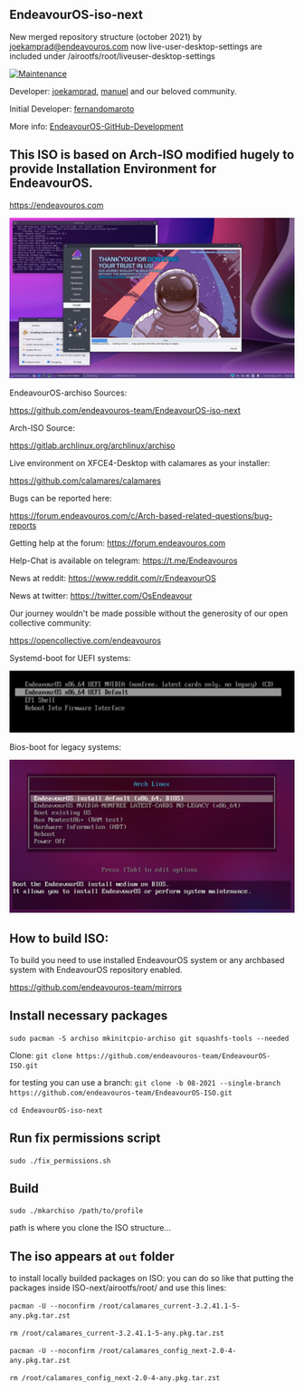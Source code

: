 ## EndeavourOS-iso-next

New merged repository structure (october 2021) by joekamprad@endeavouros.com
now live-user-desktop-settings are included under /airootfs/root/liveuser-desktop-settings


[![Maintenance](https://img.shields.io/maintenance/yes/2021.svg)]()

Developer: [joekamprad](https://github.com/killajoe), [manuel](https://github.com/manuel-192) and our beloved community.

Initial Developer: [fernandomaroto](https://github.com/Portergos)

More info: [EndeavourOS-GitHub-Development](https://endeavouros-team.github.io/EndeavourOS-Development/)

## This ISO is based on Arch-ISO modified hugely to provide Installation Environment for EndeavourOS.

https://endeavouros.com

<img src="https://raw.githubusercontent.com/endeavouros-team/artwork-images-logo/master/NEXT/livesession.png" alt="drawing" width="600"/>

EndeavourOS-archiso Sources:

https://github.com/endeavouros-team/EndeavourOS-iso-next

Arch-ISO Source:

https://gitlab.archlinux.org/archlinux/archiso

Live environment on XFCE4-Desktop with calamares as your installer:

https://github.com/calamares/calamares

Bugs can be reported here:

https://forum.endeavouros.com/c/Arch-based-related-questions/bug-reports

Getting help at the forum: https://forum.endeavouros.com

Help-Chat is available on telegram: https://t.me/Endeavouros

News at reddit: https://www.reddit.com/r/EndeavourOS

News at twitter: https://twitter.com/OsEndeavour

Our journey wouldn't be made possible without the generosity of our open collective community:

https://opencollective.com/endeavouros

Systemd-boot for UEFI systems:

<img src="https://raw.githubusercontent.com/endeavouros-team/artwork-images-logo/master/NEXT/systemd-boot.png" alt="drawing" width="600"/>

Bios-boot for legacy systems:

<img src="https://raw.githubusercontent.com/endeavouros-team/artwork-images-logo/master/NEXT/bios-boot.png" alt="drawing" width="600"/>

## How to build ISO:
To build you need to use installed EndeavourOS system or any archbased system with EndeavourOS repository enabled.

https://github.com/endeavouros-team/mirrors

## Install necessary packages
`sudo pacman -S archiso mkinitcpio-archiso git squashfs-tools --needed`

Clone:
`git clone https://github.com/endeavouros-team/EndeavourOS-ISO.git`

for testing you can use a branch: `git clone -b 08-2021 --single-branch https://github.com/endeavouros-team/EndeavourOS-ISO.git`

`cd EndeavourOS-iso-next`

## Run fix permissions script
`sudo ./fix_permissions.sh`

## Build
`sudo ./mkarchiso /path/to/profile` 

path is where you clone the ISO structure... 

## The iso appears at `out` folder

to install locally builded packages on ISO:
you can do so like that putting the packages inside ISO-next/airootfs/root/ and use this lines:

`pacman -U --noconfirm /root/calamares_current-3.2.41.1-5-any.pkg.tar.zst`

`rm /root/calamares_current-3.2.41.1-5-any.pkg.tar.zst`

`pacman -U --noconfirm /root/calamares_config_next-2.0-4-any.pkg.tar.zst`

`rm /root/calamares_config_next-2.0-4-any.pkg.tar.zst`

